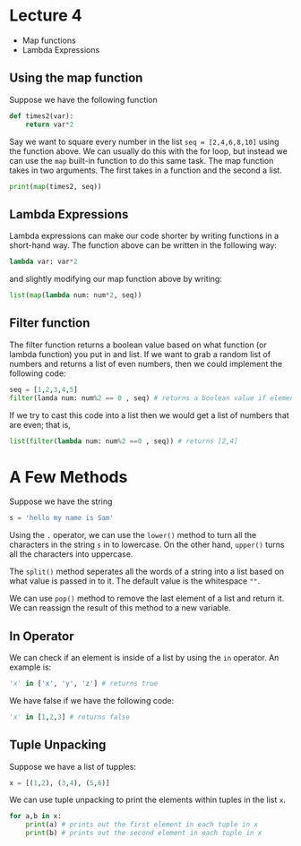 # Lecture 4

- Map functions
- Lambda Expressions



## Using the map function

Suppose we have the following function
````python
def times2(var):
    return var*2
````

Say we want to square every number in the list `seq = [2,4,6,8,10]` using the function above. We can usually do this with the for loop, but instead we can use the `map` built-in function to do this same task. The map function takes in two arguments. The first takes in a function and the second a list.

````python
print(map(times2, seq))
````

## Lambda Expressions

Lambda expressions can make our code shorter by writing functions in a short-hand way. The function above can be written in the following way:
````python
lambda var: var*2
````
and slightly modifying our map function above by writing:
````python
list(map(lambda num: num*2, seq))
````

## Filter function

The filter function returns a boolean value based on what function (or lambda function) you put in and list. If we want to grab a random list of numbers and returns a list of even numbers, then we could implement the following code:
````python
seq = [1,2,3,4,5]
filter(lamda num: num%2 == 0 , seq) # returns a boolean value if elements meet the condition
````
If we try to cast this code into a list then we would get a list of numbers that are even; that is, 
````python
list(filter(lambda num: num%2 ==0 , seq)) # returns [2,4]
````

# A Few Methods

Suppose we have the string 
````python
s = 'hello my name is Sam'
````
Using the `.` operator, we can use the `lower()` method to turn all the characters in the string `s` in to lowercase. On the other hand, `upper()` turns all the characters into uppercase.

The `split()` method seperates all the words of a string into a list based on what value is passed in to it. The default value is the whitespace `""`.

We can use `pop()` method to remove the last element of a list and return it. We can reassign the result of this method to a new variable.

## In Operator

We can check if an element is inside of a list by using the `in` operator. An example is:
````python
'x' in ['x', 'y', 'z'] # returns true
````
We have false if we have the following code:
````python
'x' in [1,2,3] # returns false
````

## Tuple Unpacking

Suppose we have a list of tupples:
````python
x = [(1,2), (3,4), (5,6)]
````
We can use tuple unpacking to print the elements within tuples in the list `x`.
````python
for a,b in x: 
    print(a) # prints out the first element in each tuple in x
    print(b) # prints out the second element in each tuple in x
````
